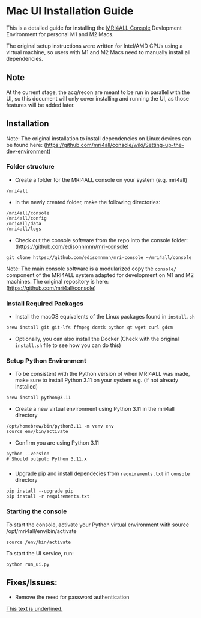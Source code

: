 # Mac UI Installation Guide 

This is a detailed guide for installing the [MRI4ALL Console](https://github.com/mri4all/console/wiki) Devlopment Environment for personal M1 and M2 Macs. 

The original setup instructions were written for Intel/AMD CPUs using a virtual machine, so users with M1 and M2 Macs need to manually install all dependencies.

## Note

At the current stage, the acq/recon are meant to be run in parallel with the UI, so this document will only cover installing and running the UI, as those features will be added later.

## Installation

Note: The original installation to install dependencies on Linux devices can be found here: 
(https://github.com/mri4all/console/wiki/Setting-up-the-dev-environment)


### Folder structure
- Create a folder for the MRI4ALL console on your system (e.g. mri4all)
```
/mri4all
```
- In the newly created folder, make the following directories:
```
/mri4all/console
/mri4all/config
/mri4all/data
/mri4all/logs
```
- Check out the console software from the repo into the console folder: (https://github.com/edisonnmnn/mri-console)
```
git clone https://github.com/edisonnmnn/mri-console ~/mri4all/console
```

Note: The main console software is a modularized copy the `console/` component of the MRI4ALL system adapted for development on M1 and M2 machines.  The original repository is here: (https://github.com/mri4all/console)


### Install Required Packages

- Install the macOS equivalents of the Linux packages found in `install.sh`
```
brew install git git-lfs ffmpeg dcmtk python qt wget curl gdcm
```
- Optionally, you can also install the Docker (Check with the original `install.sh` file to see how you can do this)


### Setup Python Environment

- To be consistent with the Python version of when MRI4ALL was made, make sure to install Python 3.11 on your system e.g. (if not already installed) 
```
brew install python@3.11
```
- Create a new virtual environment using Python 3.11 in the mri4all directory
```
/opt/homebrew/bin/python3.11 -m venv env
source env/bin/activate
```
- Confirm you are using Python 3.11
```
python --version
# Should output: Python 3.11.x
```

###
- Upgrade pip and install dependecies from `requirements.txt` in `console` directory
```
pip install --upgrade pip
pip install -r requirements.txt
```

### Starting the console

To start the console, activate your Python virtual environment with source /opt/mri4all/env/bin/activate
```
source /env/bin/activate
```
To start the UI service, run:
```
python run_ui.py
```

## Fixes/Issues:

- Remove the need for password authentication


 <u>This text is underlined.</u>